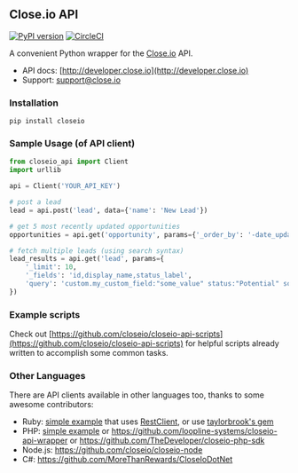 ## Close.io API

[![PyPI version](https://badge.fury.io/py/closeio.svg)](https://badge.fury.io/py/closeio) [![CircleCI](https://circleci.com/gh/closeio/closeio-api.svg?style=shield&circle-token=e12bb3b9bcf749c2e7a5691e8101c3e585b19742)](https://circleci.com/gh/closeio/closeio-api)

A convenient Python wrapper for the [Close.io](https://close.io/) API.

- API docs: [http://developer.close.io](http://developer.close.io)
- Support: [support@close.io](mailto:support@close.io?Subject=API%20Python%20Client)

### Installation

`pip install closeio`

### Sample Usage (of API client)

```python
from closeio_api import Client
import urllib

api = Client('YOUR_API_KEY')

# post a lead
lead = api.post('lead', data={'name': 'New Lead'})

# get 5 most recently updated opportunities
opportunities = api.get('opportunity', params={'_order_by': '-date_updated', '_limit': 5})

# fetch multiple leads (using search syntax)
lead_results = api.get('lead', params={
    '_limit': 10,
    '_fields': 'id,display_name,status_label',
    'query': 'custom.my_custom_field:"some_value" status:"Potential" sort:updated'
})
```

### Example scripts

Check out [https://github.com/closeio/closeio-api-scripts](https://github.com/closeio/closeio-api-scripts) for helpful scripts already written to accomplish some common tasks.

### Other Languages

There are API clients available in other languages too, thanks to some awesome contributors:

 - Ruby: [simple example](https://gist.github.com/philfreo/9359930) that uses [RestClient](https://github.com/rest-client/rest-client), or use [taylorbrook's gem](https://github.com/taylorbrooks/closeio)
 - PHP: [simple example](https://gist.github.com/philfreo/5406540) or https://github.com/loopline-systems/closeio-api-wrapper or https://github.com/TheDeveloper/closeio-php-sdk
 - Node.js: https://github.com/closeio/closeio-node
 - C#: https://github.com/MoreThanRewards/CloseIoDotNet
